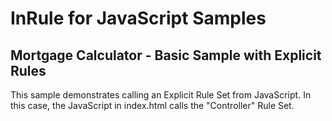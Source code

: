 # InRule for JavaScript Samples

## Mortgage Calculator - Basic Sample with Explicit Rules

This sample demonstrates calling an Explicit Rule Set from JavaScript. In this case, the JavaScript in index.html calls the "Controller" Rule Set.
